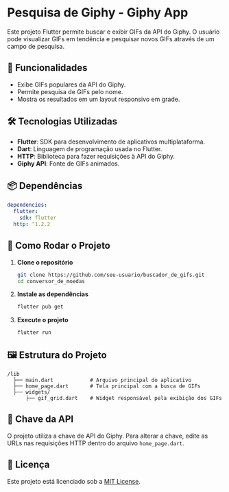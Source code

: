# Pesquisa de Giphy - Giphy App

Este projeto Flutter permite buscar e exibir GIFs da API do Giphy. O usuário pode visualizar GIFs em tendência e pesquisar novos GIFs através de um campo de pesquisa.

## 📌 Funcionalidades
- Exibe GIFs populares da API do Giphy.
- Permite pesquisa de GIFs pelo nome.
- Mostra os resultados em um layout responsivo em grade.

## 🛠 Tecnologias Utilizadas
- **Flutter**: SDK para desenvolvimento de aplicativos multiplataforma.
- **Dart**: Linguagem de programação usada no Flutter.
- **HTTP**: Biblioteca para fazer requisições à API do Giphy.
- **Giphy API**: Fonte de GIFs animados.

## 📦 Dependências
```yaml
dependencies:
  flutter:
    sdk: flutter
  http: ^1.2.2
```

## 🚀 Como Rodar o Projeto
1. **Clone o repositório**
   ```sh
   git clone https://github.com/seu-usuario/buscador_de_gifs.git
   cd conversor_de_moedas
   ```
2. **Instale as dependências**
   ```sh
   flutter pub get
   ```
3. **Execute o projeto**
   ```sh
   flutter run
   ```

## 🖼️ Estrutura do Projeto
```
/lib
  ├── main.dart            # Arquivo principal do aplicativo
  ├── home_page.dart       # Tela principal com a busca de GIFs
  ├── widgets/
      ├── gif_grid.dart    # Widget responsável pela exibição dos GIFs
```

## 🔑 Chave da API
O projeto utiliza a chave de API do Giphy. Para alterar a chave, edite as URLs nas requisições HTTP dentro do arquivo `home_page.dart`.

## 📄 Licença
Este projeto está licenciado sob a [MIT License](LICENSE).
